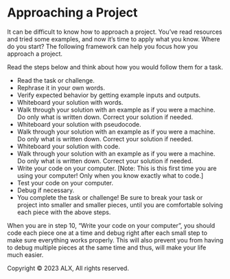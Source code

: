 # Approaching a Project
It can be difficult to know how to approach a project. You’ve read resources and tried some examples, and now it’s time to apply what you know. Where do you start? The following framework can help you focus how you approach a project.

Read the steps below and think about how you would follow them for a task.
* Read the task or challenge.
* Rephrase it in your own words.
* Verify expected behavior by getting example inputs and outputs.
* Whiteboard your solution with words.
* Walk through your solution with an example as if you were a machine. Do only what is written down. Correct your solution if needed.
* Whiteboard your solution with pseudocode.
* Walk through your solution with an example as if you were a machine. Do only what is written down. Correct your solution if needed.
* Whiteboard your solution with code.
* Walk through your solution with an example as if you were a machine. Do only what is written down. Correct your solution if needed.
* Write your code on your computer. [Note: This is this first time you are using your computer! Only when you know exactly what to code.]
* Test your code on your computer.
* Debug if necessary.
* You complete the task or challenge!
Be sure to break your task or project into smaller and smaller pieces, until you are comfortable solving each piece with the above steps.

When you are in step 10, “Write your code on your computer”, you should code each piece one at a time and debug right after each small step to make sure everything works properly. This will also prevent you from having to debug multiple pieces at the same time and thus, will make your life much easier.

Copyright © 2023 ALX, All rights reserved.
